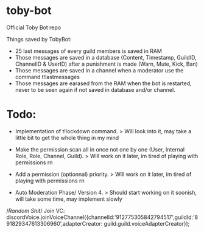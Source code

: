 # toby-bot
Official Toby Bot repo

Things saved by TobyBot:
- 25 last messages of every guild members is saved in RAM
- Those messages are saved in a database (Content, Timestamp, GuildID, ChannelID & UserID) after a punishment is made (Warn, Mute, Kick, Ban)
- Those messages are saved in a channel when a moderator use the command t!lastmessages
- Those messages are earased from the RAM when the bot is restarted, never to be seen again if not saved in database and/or channel.

# Todo:
- Implementation of t!lockdown command. > Will look into it, may take a little bit to get the whole thing in my mind

- Make the permission scan all in once not one by one (User, Internal Role, Role, Channel, Guild). > Will work on it later, im tired of playing with permissions rn

- Add a permission (optionnal) priority. > Will work on it later, im tired of playing with permissions rn
                
- Auto Moderation Phase/ Version 4. > Should start working on it soonish, will take some time, may implement slowly





/*Random Shit*/
Join VC: discordVoice.joinVoiceChannel({channelId:'912775305842794517',guildId:'891829347613306960',adapterCreator: guild.guild.voiceAdapterCreator});